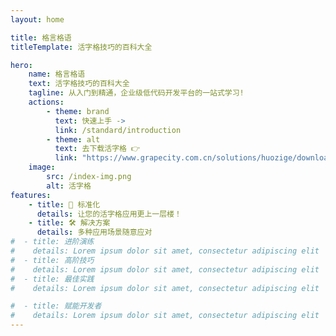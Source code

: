 ```yaml
---
layout: home

title: 格言格语
titleTemplate: 活字格技巧的百科大全

hero:
    name: 格言格语
    text: 活字格技巧的百科大全
    tagline: 从入门到精通，企业级低代码开发平台的一站式学习!
    actions:
        - theme: brand
          text: 快速上手 ->
          link: /standard/introduction
        - theme: alt
          text: 去下载活字格 👉
          link: "https://www.grapecity.com.cn/solutions/huozige/download"
    image:
        src: /index-img.png
        alt: 活字格
features:
    - title: 📝 标准化
      details: 让您的活字格应用更上一层楼！
    - title: 🛠️ 解决方案
      details: 多种应用场景随意应对
#  - title: 进阶演练
#    details: Lorem ipsum dolor sit amet, consectetur adipiscing elit
#  - title: 高阶技巧
#    details: Lorem ipsum dolor sit amet, consectetur adipiscing elit
#  - title: 最佳实践
#    details: Lorem ipsum dolor sit amet, consectetur adipiscing elit

#  - title: 赋能开发者
#    details: Lorem ipsum dolor sit amet, consectetur adipiscing elit
---
```

